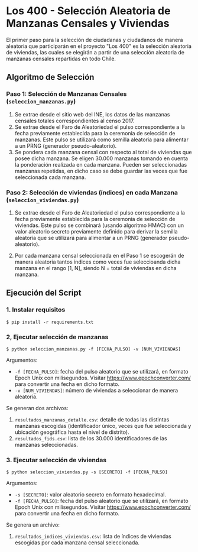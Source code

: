 # Los 400 - Selección Aleatoria de Manzanas Censales y Viviendas

El primer paso para la selección de ciudadanas y ciudadanos de manera aleatoria que participarán en el proyecto "Los 400" es la selección aleatoria de viviendas, las cuales se elegirán a partir de una selección aleatoria de manzanas censales repartidas en todo Chile.

## Algoritmo de Selección

### Paso 1: Selección de Manzanas Censales (`seleccion_manzanas.py`)

1. Se extrae desde el sitio web del INE, los datos de las manzanas censales totales correspondientes al censo 2017.
2. Se extrae desde el Faro de Aleatoriedad el pulso correspondiente a la fecha previamente establecida para la ceremonia de selección de manzanas. Este pulso se utilizará como semilla aleatoria para alimentar a un PRNG (generador pseudo-aleatorio).
3. Se pondera cada manzana censal con respecto al total de viviendas que posee dicha manzana. Se eligen 30.000 manzanas tomando en cuenta la ponderación realizada en cada manzana. Pueden ser seleccionadas manzanas repetidas, en dicho caso se debe guardar las veces que fue seleccionada cada manzana.

### Paso 2: Selección de viviendas (índices) en cada Manzana (`seleccion_viviendas.py`) 

1. Se extrae desde el Faro de Aleatoriedad el pulso correspondiente a la fecha previamente establecida para la ceremonia de selección de viviendas. Este pulso se combinará (usando algoritmo HMAC) con un valor aleatorio secreto previamente definido para derivar la semilla aleatoria que se utilizará para alimentar a un PRNG (generador pseudo-aleatorio).

2. Por cada manzana censal seleccionada en el Paso 1 se escogerán de manera aleatoria tantos índices como veces fue seleccioanda dicha manzana en el rango [1, N], siendo N = total de viviendas en dicha manzana.

## Ejecución del Script

### 1. Instalar requisitos

```
$ pip install -r requirements.txt
```

### 2, Ejecutar selección de manzanas

```
$ python seleccion_manzanas.py -f [FECHA_PULSO] -v [NUM_VIVIENDAS]
```
Argumentos:
- `-f [FECHA_PULSO]`: fecha del pulso aleatorio que se utilizará, en formato Epoch Unix con milisegundos. Visitar https://www.epochconverter.com/ para convertir una fecha en dicho formato.
- `-v [NUM_VIVIENDAS]`: número de viviendas a seleccionar de manera aleatoria.

Se generan dos archivos:
1. `resultados_manzanas_detalle.csv`: detalle de todas las distintas manzanas escogidas (identificador único, veces que fue seleccionada y ubicación geográfica hasta el nivel de distrito).
2. `resultados_fids.csv`: lista de los 30.000 identificadores de las manzanas seleccionadas.

### 3. Ejecutar selección de viviendas

```
$ python seleccion_viviendas.py -s [SECRETO] -f [FECHA_PULSO]
```
Argumentos:
- `-s [SECRETO]`: valor aleatorio secreto en formato hexadecimal.
- `-f [FECHA_PULSO]`: fecha del pulso aleatorio que se utilizará, en formato Epoch Unix con milisegundos. Visitar https://www.epochconverter.com/ para convertir una fecha en dicho formato.

Se genera un archivo:
1. `resultados_indices_viviendas.csv`: lista de índices de viviendas escogidas por cada manzana censal seleccionada.
